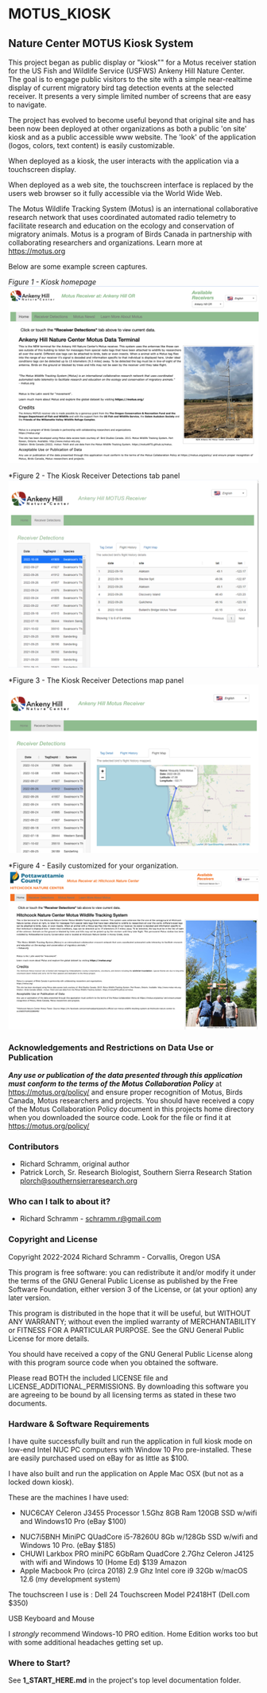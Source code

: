 # MOTUS_KIOSK
## Nature Center MOTUS Kiosk System

This project began as public display or "kiosk"" for a Motus receiver station for the US Fish and Wildlife Service (USFWS) Ankeny Hill Nature Center. The goal is to engage public visitors to the site with a simple near-realtime display of current migratory bird tag detection events at the selected receiver. It presents a very simple limited number of screens that are easy to navigate. 

The project has evolved to become useful beyond that original site and has been now been deployed at other organizations as both a public 'on site' kiosk and as a public accessible www website.  The 'look' of the application (logos, colors, text content) is easily customizable.  

When deployed as a kiosk, the user interacts with the application via a touchscreen display.

When deployed as a web site, the touchscreen interface is replaced by the users web browser so it fully accessible via the World Wide Web.

The Motus Wildlife Tracking System (Motus) is an international collaborative research network that uses coordinated automated radio telemetry to facilitate research and education on the ecology and conservation of migratory animals. Motus is a program of Birds Canada in partnership with collaborating researchers and organizations. Learn more at https://motus.org

Below are some example screen captures.

*Figure 1 - Kiosk homepage*
![Figure1](./documentation/md_images/RM_KioskHomepage.png)


*Figure 2 - The Kiosk Receiver Detections tab panel
![Figure2](./documentation/md_images/RM_KioskReceiverDetections.png)



*Figure 3 - The Kiosk Receiver Detections map panel
![Figure3](./documentation/md_images/RM_KioskReceiverDetectionsMap.png)



*Figure 4 - Easily customized for your organization.
![Figure4](./documentation/md_images/RM_HNCHomepage.png)




###  Acknowledgements and Restrictions on Data Use or Publication

***Any use or publication of the data presented through this application must***
***conform to the terms of the Motus Collaboration Policy*** at https://motus.org/policy/
and ensure proper recognition of Motus, Birds Canada, Motus researchers and projects.
You should have received a copy of the Motus Collaboration Policy document in this
projects home directory when you downloaded the source code. Look for the file
or find it at https://motus.org/policy/

### Contributors

* Richard Schramm,  original author
* Patrick Lorch, Sr. Research Biologist, Southern Sierra Research Station  plorch@southernsierraresearch.org 

### Who can I talk to about it? ###

* Richard Schramm - schramm.r@gmail.com


### Copyright and License

Copyright 2022-2024 Richard Schramm - Corvallis, Oregon USA

This program is free software: you can redistribute it and/or modify
it under the terms of the GNU General Public License as published by
the Free Software Foundation, either version 3 of the License, or
(at your option) any later version.

This program is distributed in the hope that it will be useful,
but WITHOUT ANY WARRANTY; without even the implied warranty of
MERCHANTABILITY or FITNESS FOR A PARTICULAR PURPOSE.  See the
GNU General Public License for more details.

You should have received a copy of the GNU General Public License
along with this program source code when you obtained the software.

Please read BOTH the included LICENSE file and LICENSE_ADDITIONAL_PERMISSIONS.  By downloading this software you are agreeing to be bound by all licensing terms as stated in these two documents.


### Hardware & Software Requirements

I have quite successfully built and run the application in full kiosk mode on low-end  Intel NUC PC computers with Window 10 Pro pre-installed. These are easily purchased used on eBay for as little as $100.   

I have also built and run the application on Apple Mac OSX (but not as a locked down kiosk).

These are the machines I have used:

- NUC6CAY Celeron J3455 Processor 1.5Ghz 8GB Ram 120GB SSD w/wifi and Windows10 Pro (eBay $100)

* NUC7i5BNH MiniPC QUadCore i5-78260U 8Gb w/128Gb SSD w/wifi and  Windows 10 Pro. (eBay $185)
* CHUWI Larkbox PRO miniPC 6GbRam QuadCore 2.7Ghz Celeron J4125 with wifi and Windows 10 (Home Ed) $139 Amazon
* Apple Macbook Pro (circa 2018) 2.9 Ghz Intel core i9  32Gb w/macOS  12.6  (my development system)

The touchscreen I use is : Dell 24 Touchscreen Model P2418HT (Dell.com $350)

USB Keyboard and Mouse

I *strongly* recommend Windows-10 PRO edition.  Home Edition works too but with some additional headaches getting set up.

### Where to Start?

 See **1_START_HERE.md** in the project's top level documentation folder. 



